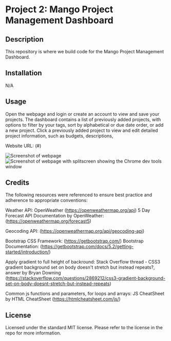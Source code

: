 # Project 2: Mango Project Management Dashboard

## Description

This repository is where we build code for the Mango Project Management Dashboard.

## Installation

N/A

## Usage

Open the webpage and login or create an account to view and save your projects. The dashboard contains a list of previously added projects, with options to filter by your tags, sort by alphabetical or due date order, or add a new project. Click a previously added project to view and edit detailed project information, such as budgets, descriptions, 

Website URL: (#)

![Screenshot of webpage](/#)
![Screenshot of webpage with splitscreen showing the Chrome dev tools window](/#)
    

## Credits

The following resources were referenced to ensure best practice and adherence to appropriate conventions:

Weather API:
OpenWeather (https://openweathermap.org/api)
5 Day Forecast API Documentation by OpenWeather: (https://openweathermap.org/forecast5)

Geocoding API: (https://openweathermap.org/api/geocoding-api)

Bootstrap CSS Framework: (https://getbootstrap.com/)
Bootstrap Documentation: (https://getbootstrap.com/docs/5.2/getting-started/introduction/)

Apply gradient to full height of backround:
Stack Overflow thread - CSS3 gradient background set on body doesn't stretch but instead repeats?, answer by Bryan Downing (https://stackoverflow.com/questions/2869212/css3-gradient-background-set-on-body-doesnt-stretch-but-instead-repeats)

Common js functions and parameters, for loops and arrays: JS CheatSheet by HTML CheatSheet (https://htmlcheatsheet.com/js/)

## License

Licensed under the standard MIT license. Please refer to the license in the repo for more information.